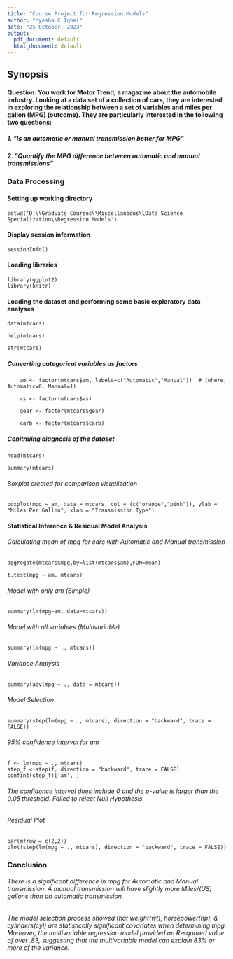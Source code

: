 ```yaml
---
title: "Course Project for Regression Models"
author: "Myesha C Iqbal"
date: "25 October, 2023"
output:
  pdf_document: default
  html_document: default
---
```


## Synopsis

#### Question: You work for Motor Trend, a magazine about the automobile industry. Looking at a data set of a collection of cars, they are interested in exploring the relationship between a set of variables and miles per gallon (MPG) (outcome). They are particularly interested in the following two questions:

##### 1. "Is an automatic or manual transmission better for MPG"

##### 2. "Quantify the MPG difference between automatic and manual transmissions"

### Data Processing

#### Setting up working directory
```{r}
setwd('D:\\Graduate Courses\\Miscellaneous\\Data Science Specialization\\Regression Models')
```

#### Display session information

```         
sessionInfo()
```

#### Loading libraries
```{r}         
library(ggplot2)               
library(knitr)
```

#### Loading the dataset and performing some basic exploratory data analyses

```{r}        
data(mtcars)

help(mtcars)

str(mtcars)
```

##### Converting categorical variables as factors
```{r}        
    am <- factor(mtcars$am, labels=c("Automatic","Manual"))  # (where, Automatic=0, Manual=1)

    vs <- factor(mtcars$vs) 
    
    gear <- factor(mtcars$gear)
    
    carb <- factor(mtcars$carb)
```

##### Conitnuing diagnosis of the dataset
```{r}
head(mtcars)

summary(mtcars)
```


###### Boxplot created for comparison visualization
```{r echo=FALSE}
boxplot(mpg ~ am, data = mtcars, col = (c("orange","pink")), ylab = "Miles Per Gallon", xlab = "Transmission Type")
```

#### Statistical Inference & Residual Model Analysis

###### Calculating mean of mpg for cars with Automatic and Manual transmission

```{r}         
aggregate(mtcars$mpg,by=list(mtcars$am),FUN=mean)

t.test(mpg ~ am, mtcars)
```

###### Model with only am (Simple)

```{r}
summary(lm(mpg~am, data=mtcars))
```

###### Model with all variables (Multivariable)

```{r}    
summary(lm(mpg ~ ., mtcars))
```

###### Variance Analysis

```{r}      
summary(aov(mpg ~ ., data = mtcars))
```

###### Model Selection

```{r}       
summary(step(lm(mpg ~ ., mtcars), direction = "backward", trace = FALSE))
```

###### 95% confidence interval for am

```{r}
f <- lm(mpg ~ ., mtcars)
step_f <-step(f, direction = "backward", trace = FALSE)
confint(step_f)['am', ]
```
###### The confidence interval does include 0 and the p-value is larger than the 0.05 threshold. Failed to reject Null Hypothesis.

######  Residual Plot
```{r echo=FALSE}
par(mfrow = c(2,2))
plot(step(lm(mpg ~ ., mtcars), direction = "backward", trace = FALSE))
```



### Conclusion

######  There is a significant difference in mpg for Automatic and Manual transmission. A manual transmission will have slightly more Miles/(US) gallons than an automatic transmission. 
######  The model selection process showed that weight(wt), horsepower(hp), & cylinders(cyl) are statistically significant covariates when determining mpg. Moreover, the multivariable regression model provided an R-squared value of over .83, suggesting that the multivariable model can explain 83% or more of the variance. 

